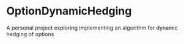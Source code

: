# OptionDynamicHedging
A personal project exploring implementing an algorithm for dynamic hedging of options
